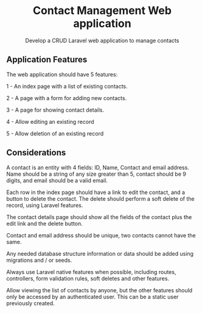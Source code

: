 <h1 align="center">Contact Management Web application</h1>

<p align="center">Develop a CRUD Laravel web application to manage contacts</p>

## Application Features

The web application should have 5 features:

1 - An index page with a list of existing contacts.

2 - A page with a form for adding new contacts.

3 - A page for showing contact details.

4 - Allow editing an existing record

5 - Allow deletion of an existing record

## Considerations

A contact is an entity with 4 fields: ID, Name, Contact and email address. Name should be a string of any size greater than 5, contact should be 9 digits, and email should be a valid email.

Each row in the index page should have a link to edit the contact, and a button to delete the contact. The delete should perform a soft delete of the record, using Laravel features.

The contact details page should show all the fields of the contact plus the edit link and the delete button.

Contact and email address should be unique, two contacts cannot have the same.

Any needed database structure information or data should be added using migrations and / or seeds.

Always use Laravel native features when possible, including routes, controllers, form validation rules, soft deletes and other features.

Allow viewing the list of contacts by anyone, but the other features should only be accessed by an authenticated user. This can be a static user previously created.
